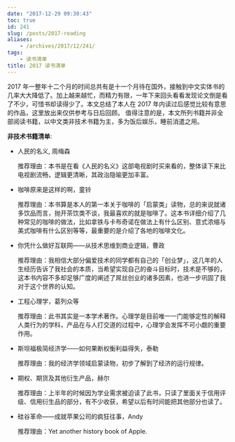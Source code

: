 ```yaml
---
date: "2017-12-29 09:30:43"
toc: true
id: 241
slug: /posts/2017-reading
aliases:
    - /archives/2017/12/241/
tags:
    - 读书清单
title: 2017 读书清单
---
```



2017 年一整年十二个月的时间总共有是十一个月待在国外，接触到中文实体书的几率大大降低了。加上越来越忙，而精力有限，一年下来回头看看发现论文倒是看了不少，可惜书却读得少了。本文总结了本人在 2017 年内读过后感觉比较有意思的作品，这里放出来仅供参考与日后回顾。
值得注意的是，本文所列书籍并非全部阅读书籍，以中文类非技术书籍为主，多为饭后娱乐，睡前消遣之用。

**非技术书籍清单**:

- 人民的名义, 周梅森

  推荐理由：本书是在看《人民的名义》这部电视剧时买来看的，整体读下来比电视剧流畅，逻辑更清晰，其政治隐喻更加丰富。

- 咖啡原来是这样的啊，童铃

  推荐理由：本书算是本人的第一本关于咖啡的「启蒙类」读物，总的来说就诸多饮品而言，抛开茶饮类不谈，我最喜欢的就是咖啡了。这本书详细介绍了几种常见的咖啡的做法，比如拿铁与卡布奇诺在做法上有什么区别、意式浓缩与美式咖啡有什么区别等等，最重要的是介绍了各地的咖啡文化。

- 你凭什么做好互联网——从技术思维到商业逻辑，曹政

  推荐理由：我相信大部分偏爱技术的同学都有自己的「创业梦」，这几年的人生经历告诉了我社会的本质，当希望实现自己的奋斗目标时，技术是不够的，这本书内容不多却足够广度的阐述了屌丝创业的诸多因素，也进一步巩固了我对于这个世界的认知。

- 工程心理学，葛列众等

  推荐理由：此书其实是一本学术著作。心理学是目前唯一一门能够定性的解释人类行为的学科，产品在与人打交道的过程中，心理学会发挥不可小觑的重要作用。

- 斯坦福极简经济学——如何果断权衡利益得失，泰勒

  推荐理由：我的经济学领域启蒙读物，初步了解到了经济的运行规律。

- 期权、期货及其他衍生产品，赫尔

  推荐理由：上半年的时候因为学业需求被迫读了此书，只读了里面关于信用评级、信用衍生品的部分，有不少收获，希望以后有时间能把其他部分也读了。

- 硅谷革命——成就苹果公司的疯狂往事，Andy

  推荐理由：Yet another history book of Apple.